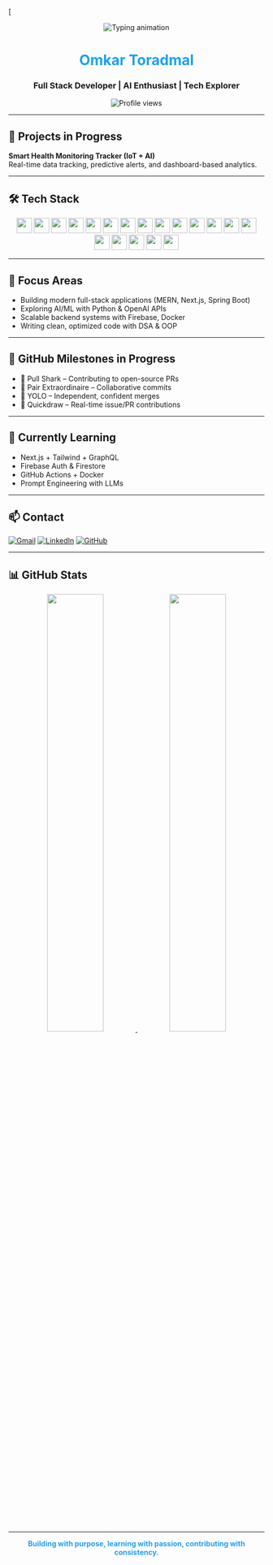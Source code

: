 [<!-- HEADER TYPING ANIMATION -->
<p align="center">
  <img src="https://readme-typing-svg.demolab.com?font=Fira+Code&size=24&pause=1000&color=1DA1F2&center=true&vCenter=true&width=500&lines=Omkar+Toradmal;Full+Stack+Developer;AI+Explorer;Open+Source+Contributor" alt="Typing animation" />
</p>

<h1 align="center" style="color:#1DA1F2;">Omkar Toradmal</h1>
<h3 align="center">Full Stack Developer | AI Enthusiast | Tech Explorer</h3>

<p align="center">
  <img src="https://komarev.com/ghpvc/?username=omkartoradmal&label=Profile%20views&color=1DA1F2&style=flat" alt="Profile views" />
</p>

---

## 🚀 Projects in Progress

**Smart Health Monitoring Tracker (IoT + AI)**  
Real-time data tracking, predictive alerts, and dashboard-based analytics.

---

## 🛠️ Tech Stack

<p align="center">
  <img src="https://cdn.jsdelivr.net/gh/devicons/devicon/icons/c/c-original.svg" height="30"/>
  <img src="https://cdn.jsdelivr.net/gh/devicons/devicon/icons/cplusplus/cplusplus-original.svg" height="30"/>
  <img src="https://cdn.jsdelivr.net/gh/devicons/devicon/icons/html5/html5-original.svg" height="30"/>
  <img src="https://cdn.jsdelivr.net/gh/devicons/devicon/icons/css3/css3-original.svg" height="30"/>
  <img src="https://cdn.jsdelivr.net/gh/devicons/devicon/icons/javascript/javascript-original.svg" height="30"/>
  <img src="https://cdn.jsdelivr.net/gh/devicons/devicon/icons/react/react-original.svg" height="30"/>
  <img src="https://cdn.jsdelivr.net/gh/devicons/devicon/icons/nextjs/nextjs-original.svg" height="30"/>
  <img src="https://cdn.jsdelivr.net/gh/devicons/devicon/icons/nodejs/nodejs-original.svg" height="30"/>
  <img src="https://cdn.jsdelivr.net/gh/devicons/devicon/icons/express/express-original.svg" height="30"/>
  <img src="https://cdn.jsdelivr.net/gh/devicons/devicon/icons/mongodb/mongodb-original.svg" height="30"/>
  <img src="https://cdn.jsdelivr.net/gh/devicons/devicon/icons/mysql/mysql-original.svg" height="30"/>
  <img src="https://cdn.jsdelivr.net/gh/devicons/devicon/icons/postgresql/postgresql-original.svg" height="30"/>
  <img src="https://cdn.jsdelivr.net/gh/devicons/devicon/icons/sqlite/sqlite-original.svg" height="30"/>
  <img src="https://cdn.jsdelivr.net/gh/devicons/devicon/icons/python/python-original.svg" height="30"/>
  <img src="https://cdn.jsdelivr.net/gh/devicons/devicon/icons/php/php-original.svg" height="30"/>
  <img src="https://cdn.jsdelivr.net/gh/devicons/devicon/icons/firebase/firebase-plain.svg" height="30"/>
  <img src="https://cdn.jsdelivr.net/gh/devicons/devicon/icons/flutter/flutter-original.svg" height="30"/>
  <img src="https://cdn.jsdelivr.net/gh/devicons/devicon/icons/graphql/graphql-plain.svg" height="30"/>
  <img src="https://cdn.jsdelivr.net/gh/devicons/devicon/icons/figma/figma-original.svg" height="30"/>
</p>

---

## 🧠 Focus Areas

- Building modern full-stack applications (MERN, Next.js, Spring Boot)
- Exploring AI/ML with Python & OpenAI APIs
- Scalable backend systems with Firebase, Docker
- Writing clean, optimized code with DSA & OOP

---

## 🎯 GitHub Milestones in Progress

- 🔹 Pull Shark – Contributing to open-source PRs  
- 🔹 Pair Extraordinaire – Collaborative commits  
- 🔹 YOLO – Independent, confident merges  
- 🔹 Quickdraw – Real-time issue/PR contributions

---

## 📘 Currently Learning

- Next.js + Tailwind + GraphQL  
- Firebase Auth & Firestore  
- GitHub Actions + Docker  
- Prompt Engineering with LLMs

---

## 📫 Contact

[![Gmail](https://img.shields.io/badge/Gmail-1DA1F2?style=for-the-badge&logo=gmail&logoColor=white)](mailto:omkartoradmal65@gmail.com)
[![LinkedIn](https://img.shields.io/badge/LinkedIn-1DA1F2?style=for-the-badge&logo=linkedin&logoColor=white)](https://www.linkedin.com/in/omkar-toradmal-878415265/)
[![GitHub](https://img.shields.io/badge/GitHub-1DA1F2?style=for-the-badge&logo=github&logoColor=white)](https://github.com/omkartoradmal)

---

## 📊 GitHub Stats

<p align="center">
  <a href="https://github.com/omkartoradmal">
    <img src="https://github-readme-stats.vercel.app/api?username=omkartoradmal&show_icons=true&theme=default&title_color=1DA1F2&icon_color=1DA1F2" width="47%" />
  </a>
  <a href="https://github.com/omkartoradmal">
    <img src="https://github-readme-stats.vercel.app/api/top-langs/?username=omkartoradmal&layout=compact&title_color=1DA1F2" width="47%" />
  </a>
</p>


---

<p align="center" style="color:#1DA1F2;">
  <strong>Building with purpose, learning with passion, contributing with consistency.</strong>
</p>
